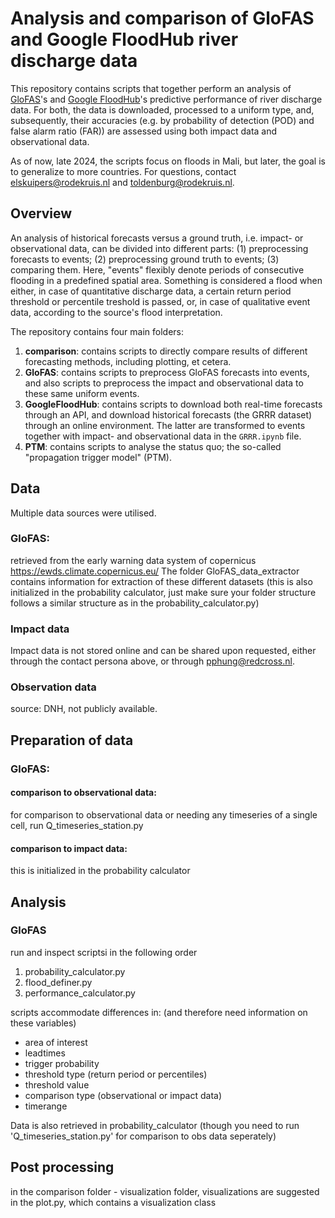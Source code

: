 # Analysis and comparison of GloFAS and Google FloodHub river discharge data

This repository contains scripts that together perform an analysis of [GloFAS](https://global-flood.emergency.copernicus.eu/)'s and [Google FloodHub](https://sites.research.google/floods/l/0/0/3)'s predictive performance of river discharge data. For both, the data is downloaded, processed to a uniform type, and, subsequently, their accuracies (e.g. by probability of detection (POD) and false alarm ratio (FAR)) are assessed using both impact data and observational data.

As of now, late 2024, the scripts focus on floods in Mali, but later, the goal is to generalize to more countries. For questions, contact [elskuipers@rodekruis.nl](mailto:elskuipers@rodekruis.nl) and [toldenburg@rodekruis.nl](mailto:toldenburg@rodekruis.nl).

## Overview

An analysis of historical forecasts versus a ground truth, i.e. impact- or observational data, can be divided into different parts: (1) preprocessing forecasts to events; (2) preprocessing ground truth to events; (3) comparing them. Here, "events" flexibly denote periods of consecutive flooding in a predefined spatial area. Something is considered a flood when either, in case of quantitative discharge data, a certain return period threshold or percentile treshold is passed, or, in case of qualitative event data, according to the source's flood interpretation.

The repository contains four main folders:
1. **comparison**: contains scripts to directly compare results of different forecasting methods, including plotting, et cetera.
2. **GloFAS**: contains scripts to preprocess GloFAS forecasts into events, and also scripts to preprocess the impact and observational data to these same uniform events.
3. **GoogleFloodHub**: contains scripts to download both real-time forecasts through an API, and download historical forecasts (the GRRR dataset) through an online environment. The latter are transformed to events together with impact- and observational data in the ``GRRR.ipynb`` file.
4. **PTM**: contains scripts to analyse the status quo; the so-called "propagation trigger model" (PTM).

## Data

Multiple data sources were utilised. 
### GloFAS: 
retrieved from the early warning data system of copernicus https://ewds.climate.copernicus.eu/ 
The folder GloFAS_data_extractor contains information for extraction of these different datasets
(this is also initialized in the probability calculator, just make sure your folder structure follows a similar structure as in the probability_calculator.py)
### Impact data
Impact data is not stored online and can be shared upon requested, either through the contact persona above, or through [pphung@redcross.nl](mailto:pphung@redcross.nl).

### Observation data 
source: DNH, not publicly available. 

## Preparation of data 
### GloFAS: 
#### comparison to observational data: 
for comparison to observational data or needing any timeseries of a single cell, run Q_timeseries_station.py 
#### comparison to impact data: 
this is initialized in the probability calculator

## Analysis 
### GloFAS 
run and inspect scriptsi in the following order
1. probability_calculator.py
2. flood_definer.py 
3. performance_calculator.py


scripts accommodate differences in: (and therefore need information on these variables)
- area of interest 
- leadtimes 
- trigger probability 
- threshold type (return period or percentiles)
- threshold value 
- comparison type (observational or impact data) 
- timerange 

Data is also retrieved in probability_calculator (though you need to run 'Q_timeseries_station.py' for comparison to obs data seperately) 

## Post processing 
in the comparison folder - visualization folder, visualizations are suggested in the plot.py, which contains a visualization class 
